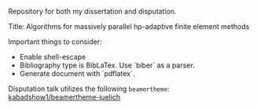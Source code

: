 Repository for both my dissertation and disputation.

Title: Algorithms for massively parallel hp-adaptive finite element methods

Important things to consider:
<ul>
<li> Enable shell-escape
<li> Bibliography type is BibLaTex. Use `biber` as a parser.
<li> Generate document with `pdflatex`.
</ul>

Disputation talk utilizes the following `beamertheme`: [kabadshow1/beamertheme-juelich](https://gitlab.version.fz-juelich.de/kabadshow1/beamertheme-juelich)
